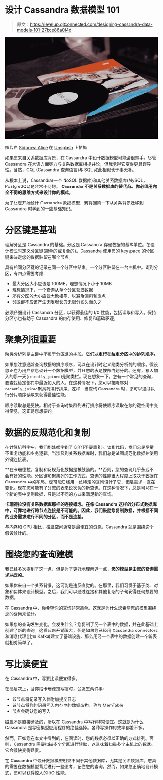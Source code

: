 # 设计 Cassandra 数据模型 101

> 原文：<https://levelup.gitconnected.com/designing-cassandra-data-models-101-27bce86a014d>

![](img/e299524ea7526ff26dc544ed51b8bb04.png)

照片由 [Sidorova Alice](https://unsplash.com/@sesambrotchen?utm_source=medium&utm_medium=referral) 在 [Unsplash](https://unsplash.com?utm_source=medium&utm_medium=referral) 上拍摄

如果您来自关系数据库背景，在 Cassandra 中设计数据模型可能会很棘手。尽管 Cassandra 在术语方面尽力与关系数据库相提并论，但我觉得它变得更具误导性。当然，CQL (Cassandra 查询语言)与 SQL 如此相似也于事无补。

从根本上说，Cassandra(一个 NoSQL 数据库)和其他关系数据库(MySQL，PostgreSQL)是非常不同的。 **Cassandra 不是关系数据库的替代品。你必须用完全不同的思维方式来设计你的模式。**

为了让您开始设计 Cassandra 数据模型，我将回顾一下从关系背景迁移到 Cassandra 时学到的一些基础知识。

# 分区键是基础

理解分区是 Cassandra 的基础。分区是 Cassandra 存储数据的基本单位。在设计模式时定义分区键(简单的或复合的)。Cassandra 使用您的 keyspace 的分区键来决定您的数据驻留在哪个节点。

具有相同分区键的记录在同一个分区中结束。一个分区驻留在一台主机中。谈到分区，有四点需要考虑:

*   最大分区大小应该是 100MB，理想情况下小于 10MB
*   理想情况下，一个查询从单个分区获取数据
*   所有分区的大小应该大致相等，以避免偏斜和热点
*   分区键不应该产生无限增长的无限分区久而久之

必须仔细设计 Cassandra 分区，以获得最佳的 I/O 性能，包括读取和写入。保持分区小也有助于 Cassandra 的内存使用、修复和墓碑驱逐。

# 聚集列很重要

聚类分析列是主键中不属于分区键的字段。**它们决定行在给定分区中的排列顺序。**

如果您注意通常查询数据的排序顺序，可以在设计时定义聚类分析列的顺序。假设您正在为用户信息设计一个数据模型，并且您的表是按部门划分的。还有，有人加入的那一天(`recently_joined`)是聚类栏。现在想象一下，您有一个常见的查询，要查找给定部门中最近加入的人。在这种情况下，您可以按降序对`recently_joined`聚类列进行排序。这样，当查询 Cassandra 时，您可以通过执行分片顺序读取来获得最佳性能。

顺序读取总是更快。相对于查询对集群列进行排序将使顺序读取在您的键空间中变得常见，这正是您想要的。

# 数据的反规范化和复制

在计算机科学中，我们到处都学到了 DRY(不要重复)。谈到代码，我们总是尽量不重复功能和业务逻辑。当涉及到关系数据库时，我们总是试图规范化数据并使用外键连接表。

**在卡珊德拉，复制和反规范化数据是被鼓励的。**否则，您的查询几乎永远不会有好的性能。分区键和聚集列的工作方式，查询的性能很大程度上取决于数据在 Cassandra 中的布局。您可能已经用一组特定的查询设计了它，但是需求一直在变化。现在您可能有了对您的表来说次优的新查询。在这种情况下，总是可以在一个新的表中复制数据，只是以不同的方式来满足新的查询。

**卡珊德拉没有关系数据库那样的连接概念。在像 Cassandra 这样的分布式数据库中，可靠地进行跨节点连接是不可能的。因此，我们鼓励您复制数据，并根据不同的业务需求进行不同的分区，而不是连接。**

与内存和 CPU 相比，磁盘空间通常是最便宜的资源。Cassandra 就是围绕这个假设设计的。

# 围绕您的查询建模

我已经多次提到了这一点，但是为了更好地理解这一点，**您的模型是由您的查询需求决定的。**

如果你来自一个关系背景，这可能是违反直觉的。在那里，我们习惯于基于类、对象和实体来设计模型。之后，我们可以通过连接和其他复杂的子句获得任何想要的数据。

在 Cassandra 中，你希望你的查询非常简单。这就是为什么您希望您的模型围绕您的查询来设计。

如果您的查询发生变化，会发生什么？您复制了另一个表中的数据，并在此基础上创建了新的查询。这看起来开销很大，但是如果您已经用 Cassandra connectors 和消息代理(比如 Kafka)建立了基础设施，那么用另一个表中的数据创建一个新表就相对简单了。

# 写比读便宜

在 Cassandra 中，写要比读便宜得多。

在高层次上，当你给卡珊德拉写信时，会发生两件事:

*   该节点将记录写入仅附加提交日志
*   该节点将您的记录写入内存中的数据结构，称为 MemTable
*   节点会确认您的写入

磁盘不是直接涉及的，所以在 Cassandra 中写作非常便宜。这就是为什么 Cassandra 是写密集型应用程序的绝佳选择。各种写操作的效率都差不多。

然而，正如您在本文中看到的，在阅读时，您的数据必须以正确的方式排列。否则，Cassandra 需要扫描多个分区进行读取，这意味着扫描多个主机上的数据。它会很快变得昂贵。

在 Cassandra 中设计数据模型明显不同于其他数据库，尤其是关系数据库。您真的需要在数据模型背后进行一些思考，记住您的查询。然而，如果您正确地设计模式，您可以获得惊人的 I/O 性能。